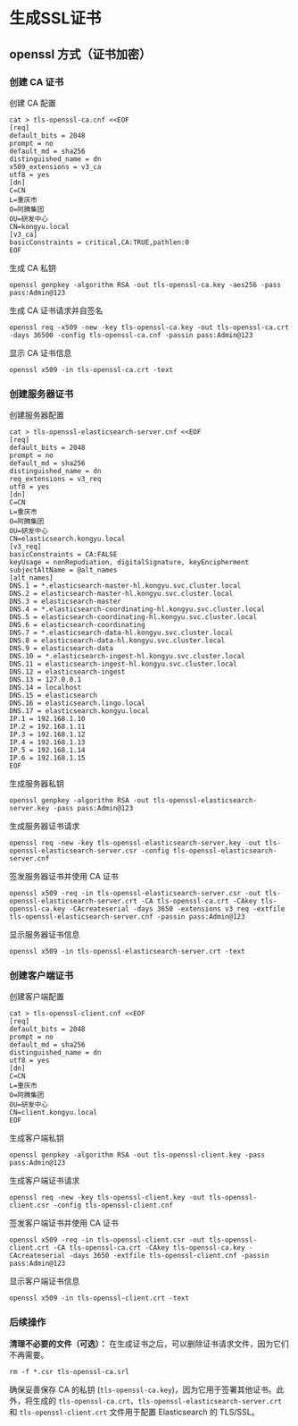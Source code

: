 # 生成SSL证书

## openssl 方式（证书加密）

### 创建 CA 证书

创建 CA 配置

```
cat > tls-openssl-ca.cnf <<EOF
[req]
default_bits = 2048
prompt = no
default_md = sha256
distinguished_name = dn
x509_extensions = v3_ca
utf8 = yes
[dn]
C=CN
L=重庆市
O=阿腾集团
OU=研发中心
CN=kongyu.local
[v3_ca]
basicConstraints = critical,CA:TRUE,pathlen:0
EOF
```

生成 CA 私钥

```
openssl genpkey -algorithm RSA -out tls-openssl-ca.key -aes256 -pass pass:Admin@123
```

生成 CA 证书请求并自签名

```
openssl req -x509 -new -key tls-openssl-ca.key -out tls-openssl-ca.crt -days 36500 -config tls-openssl-ca.cnf -passin pass:Admin@123
```

显示 CA 证书信息

```
openssl x509 -in tls-openssl-ca.crt -text
```

### 创建服务器证书

创建服务器配置

```
cat > tls-openssl-elasticsearch-server.cnf <<EOF
[req]
default_bits = 2048
prompt = no
default_md = sha256
distinguished_name = dn
req_extensions = v3_req
utf8 = yes
[dn]
C=CN
L=重庆市
O=阿腾集团
OU=研发中心
CN=elasticsearch.kongyu.local
[v3_req]
basicConstraints = CA:FALSE
keyUsage = nonRepudiation, digitalSignature, keyEncipherment
subjectAltName = @alt_names
[alt_names]
DNS.1 = *.elasticsearch-master-hl.kongyu.svc.cluster.local
DNS.2 = elasticsearch-master-hl.kongyu.svc.cluster.local
DNS.3 = elasticsearch-master
DNS.4 = *.elasticsearch-coordinating-hl.kongyu.svc.cluster.local
DNS.5 = elasticsearch-coordinating-hl.kongyu.svc.cluster.local
DNS.6 = elasticsearch-coordinating
DNS.7 = *.elasticsearch-data-hl.kongyu.svc.cluster.local
DNS.8 = elasticsearch-data-hl.kongyu.svc.cluster.local
DNS.9 = elasticsearch-data
DNS.10 = *.elasticsearch-ingest-hl.kongyu.svc.cluster.local
DNS.11 = elasticsearch-ingest-hl.kongyu.svc.cluster.local
DNS.12 = elasticsearch-ingest
DNS.13 = 127.0.0.1
DNS.14 = localhost
DNS.15 = elasticsearch
DNS.16 = elasticsearch.lingo.local
DNS.17 = elasticsearch.kongyu.local
IP.1 = 192.168.1.10
IP.2 = 192.168.1.11
IP.3 = 192.168.1.12
IP.4 = 192.168.1.13
IP.5 = 192.168.1.14
IP.6 = 192.168.1.15
EOF
```

生成服务器私钥

```
openssl genpkey -algorithm RSA -out tls-openssl-elasticsearch-server.key -pass pass:Admin@123
```

生成服务器证书请求

```
openssl req -new -key tls-openssl-elasticsearch-server.key -out tls-openssl-elasticsearch-server.csr -config tls-openssl-elasticsearch-server.cnf
```

签发服务器证书并使用 CA 证书

```
openssl x509 -req -in tls-openssl-elasticsearch-server.csr -out tls-openssl-elasticsearch-server.crt -CA tls-openssl-ca.crt -CAkey tls-openssl-ca.key -CAcreateserial -days 3650 -extensions v3_req -extfile tls-openssl-elasticsearch-server.cnf -passin pass:Admin@123
```

显示服务器证书信息

```
openssl x509 -in tls-openssl-elasticsearch-server.crt -text
```

### 创建客户端证书

创建客户端配置

```
cat > tls-openssl-client.cnf <<EOF
[req]
default_bits = 2048
prompt = no
default_md = sha256
distinguished_name = dn
utf8 = yes
[dn]
C=CN
L=重庆市
O=阿腾集团
OU=研发中心
CN=client.kongyu.local
EOF
```

生成客户端私钥

```
openssl genpkey -algorithm RSA -out tls-openssl-client.key -pass pass:Admin@123
```

生成客户端证书请求

```
openssl req -new -key tls-openssl-client.key -out tls-openssl-client.csr -config tls-openssl-client.cnf
```

签发客户端证书并使用 CA 证书

```
openssl x509 -req -in tls-openssl-client.csr -out tls-openssl-client.crt -CA tls-openssl-ca.crt -CAkey tls-openssl-ca.key -CAcreateserial -days 3650 -extfile tls-openssl-client.cnf -passin pass:Admin@123
```

显示客户端证书信息

```
openssl x509 -in tls-openssl-client.crt -text
```

### 后续操作

**清理不必要的文件（可选）：** 在生成证书之后，可以删除证书请求文件，因为它们不再需要。

```
rm -f *.csr tls-openssl-ca.srl
```

确保妥善保存 CA 的私钥 (`tls-openssl-ca.key`)，因为它用于签署其他证书。此外，将生成的 `tls-openssl-ca.crt`、`tls-openssl-elasticsearch-server.crt` 和 `tls-openssl-client.crt` 文件用于配置 Elasticsearch 的 TLS/SSL。

